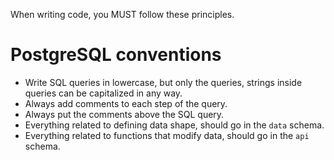 When writing code, you MUST follow these principles.

# PostgreSQL conventions

- Write SQL queries in lowercase, but only the queries, strings inside queries can be capitalized in any way.
- Always add comments to each step of the query.
- Always put the comments above the SQL query.
- Everything related to defining data shape, should go in the `data` schema.
- Everything related to functions that modify data, should go in the `api` schema.